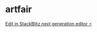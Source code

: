 # artfair

[Edit in StackBlitz next generation editor ⚡️](https://stackblitz.com/~/github.com/SethThomaspowered/artfair)